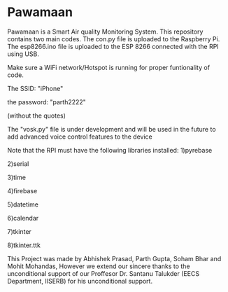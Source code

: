 # Pawamaan
Pawamaan is a Smart Air quality Monitoring System.
This repository contains two main codes.
The con.py file is uploaded to the Raspberry Pi.
The esp8266.ino file is uploaded to the ESP 8266 connected with the RPI using USB.

Make sure a WiFi network/Hotspot is running for proper funtionality of code.

The SSID: "iPhone"

the password: "parth2222"

(without the quotes)

The "vosk.py" file is under development and will be used in the future to add advanced voice control features to the device

Note that the RPI must have the following libraries installed:
1)pyrebase

2)serial

3)time

4)firebase

5)datetime

6)calendar

7)tkinter

8)tkinter.ttk









This Project was made by Abhishek Prasad, Parth Gupta, Soham Bhar and Mohit Mohandas, However we extend our sincere thanks to the unconditional support of our Proffesor Dr. Santanu Talukder (EECS Department, IISERB) for his unconditional support.



